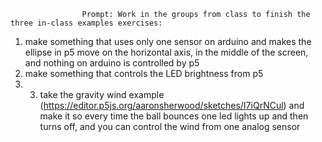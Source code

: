                     
                    
                    
                    Prompt: Work in the groups from class to finish the three in-class examples exercises:

1. make something that uses only one sensor on arduino and makes the ellipse in p5 move on the horizontal axis, in the middle of the screen, and nothing on arduino is controlled by p5
2. make something that controls the LED brightness from p5
3. 3. take the gravity wind example (https://editor.p5js.org/aaronsherwood/sketches/I7iQrNCul) and make it so every time the ball bounces one led lights up and then turns off, and you can control the wind from one analog sensor
